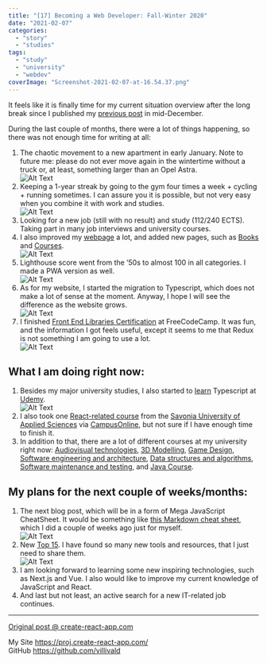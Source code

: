 ```yaml
---
title: "[17] Becoming a Web Developer: Fall-Winter 2020"
date: "2021-02-07"
categories: 
  - "story"
  - "studies"
tags: 
  - "study"
  - "university"
  - "webdev"
coverImage: "Screenshot-2021-02-07-at-16.54.37.png"
---
```


It feels like it is finally time for my current situation overview after the long break since I published my [previous post](https://dev.to/villivald/16-the-15-best-developer-resources-in-2020-part-ii-2igo) in mid-December.

During the last couple of months, there were a lot of things happening, so there was not enough time for writing at all:

1. The chaotic movement to a new apartment in early January. Note to future me: please do not ever move again in the wintertime without a truck or, at least, something larger than an Opel Astra.  
    ![Alt Text](images/re2y6te1ut2xuc3xkrcv.png)
2. Keeping a 1-year streak by going to the gym four times a week + cycling + running sometimes. I can assure you it is possible, but not very easy when you combine it with work and studies.  
    ![Alt Text](images/v5g0nfm812mjk9hxwqpm.png)
3. Looking for a new job (still with no result) and study (112/240 ECTS). Taking part in many job interviews and university courses.
4. I also improved my [webpage](https://proj.create-react-app.com/) a lot, and added new pages, such as [Books](https://proj.create-react-app.com/books) and [Courses](https://proj.create-react-app.com/courses).  
    ![Alt Text](images/e6xtt0gm5iya3yj4u8dj.png)
5. Lighthouse score went from the ’50s to almost 100 in all categories. I made a PWA version as well.  
    ![Alt Text](images/uoeqer7jxvhf2mhx1zhf.png)
6. As for my website, I started the migration to Typescript, which does not make a lot of sense at the moment. Anyway, I hope I will see the difference as the website grows.  
    ![Alt Text](images/kgmz3d56rqne85ujz74v.png)
7. I finished [Front End Libraries Certification](https://www.freecodecamp.org/certification/villivald/front-end-libraries) at FreeCodeCamp. It was fun, and the information I got feels useful, except it seems to me that Redux is not something I am going to use a lot.  
    ![Alt Text](images/z6qocrcbzgz7pw92n0da.png)

## What I am doing right now:

1. Besides my major university studies, I also started to [learn](https://proj.create-react-app.com/courses) Typescript at [Udemy](https://www.udemy.com/course/understanding-typescript/).  
    ![Alt Text](images/uxy4cl1cf2jna47tgh99.png)
2. I also took one [React-related course](https://www.lyyti.fi/p/CampusOnline21_Websovelluskehitys_ja_NoSQLkannat_7210) from the [Savonia University of Applied Sciences](https://www.savonia.fi/en/homepage/) via [CampusOnline](https://campusonline.fi/), but not sure if I have enough time to finish it.
3. In addition to that, there are a lot of different courses at my university right now: [Audiovisual technologies](https://opetustarjontahaku.lab.fi/search.php?lang=en&term=TE00BV49-3001#result-19481), [3D Modelling](https://opetustarjontahaku.lab.fi/search.php?lang=en&term=TE00BV49-3001#result-19479), [Game Design](https://opetustarjontahaku.lab.fi/search.php?lang=en&term=TE00BV49-3001#result-19480), [Software engineering and architecture](https://opetustarjontahaku.lab.fi/search.php?lang=en&term=TE00BV49-3001#result-19472), [Data structures and algorithms](https://opetustarjontahaku.lab.fi/search.php?lang=en&term=TE00BV49-3001#result-19473), [Software maintenance and testing](https://opetustarjontahaku.lab.fi/search.php?lang=en&term=TE00BV49-3001#result-19475), and [Java Course](https://opetustarjontahaku.lab.fi/search.php?lang=en&term=TE00BV49-3001#result-19474).

## My plans for the next couple of weeks/months:

1. The next blog post, which will be in a form of Mega JavaScript CheatSheet. It would be something like [this Markdown cheat sheet](https://old.create-react-app.com/Projects/Cheatsheet.md), which I did a couple of weeks ago just for myself.  
    ![Alt Text](images/yg5syxm7ev4gb0afroxc.png)
2. New [Top 15](https://dev.to/villivald/series/9717). I have found so many new tools and resources, that I just need to share them.  
    ![Alt Text](images/ka6ke6e5rltgn00o92yq.png)
3. I am looking forward to learning some new inspiring technologies, such as Next.js and Vue. I also would like to improve my current knowledge of JavaScript and React.
4. And last but not least, an active search for a new IT-related job continues.

* * *

[Original post @ create-react-app.com](https://create-react-app.com/)

My Site https://proj.create-react-app.com/  
GitHub https://github.com/villivald
